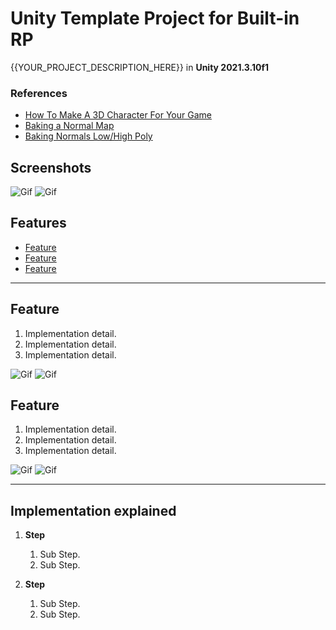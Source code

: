 # Unity Template Project for Built-in RP

{{YOUR_PROJECT_DESCRIPTION_HERE}} in **Unity 2021.3.10f1**

### References

- [How To Make A 3D Character For Your Game](https://www.youtube.com/watch?v=ogz-3r0EHKM)
- [Baking a Normal Map](https://www.youtube.com/watch?v=tndUB5b4STI)
- [Baking Normals Low/High Poly](https://www.reddit.com/r/learnblender/comments/gbgvla/does_having_the_high_poly_object_being_completely/)

## Screenshots

![Gif](./docs/1.gif)
![Gif](./docs/1.gif)

## Features

- [Feature](#feature)
- [Feature](#feature)
- [Feature](#feature)

---

## Feature

1. Implementation detail.
1. Implementation detail.
1. Implementation detail.

![Gif](./docs/1.gif)
![Gif](./docs/1.gif)

## Feature

1. Implementation detail.
1. Implementation detail.
1. Implementation detail.

![Gif](./docs/1.gif)
![Gif](./docs/1.gif)

---

## Implementation explained

1. **Step**

   1. Sub Step.
   1. Sub Step.

1. **Step**

   1. Sub Step.
   1. Sub Step.

